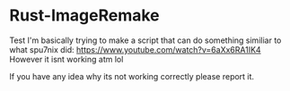 # Rust-ImageRemake
Test
I'm basically trying to make a script that can do something similiar to what spu7nix did: https://www.youtube.com/watch?v=6aXx6RA1IK4
However it isnt working atm lol

If you have any idea why its not working correctly please report it.
